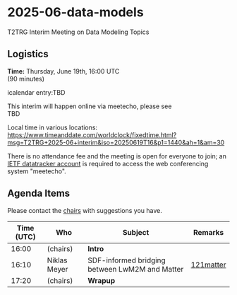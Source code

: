 # 2025-06-data-models

T2TRG Interim Meeting on Data Modeling Topics

## Logistics

**Time:** Thursday, June 19th, 16:00 UTC<br>
(90 minutes)

icalendar entry:TBD

This interim will happen online via meetecho, please see<br>
TBD

Local time in various locations:<br>
<https://www.timeanddate.com/worldclock/fixedtime.html?msg=T2TRG+2025-06+interim&iso=20250619T16&p1=1440&ah=1&am=30>

There is no attendance fee and the meeting is open for everyone to
join; an [IETF datatracker account](https://datatracker.ietf.org/) is
required to access the web conferencing system "meetecho".


## Agenda Items

Please contact the [chairs][] with suggestions you have.

| Time (UTC) | Who             | Subject                                                                           | Remarks           |
|------------|-----------------|-----------------------------------------------------------------------------------|-------------------|
|      16:00 | (chairs)        | **Intro**                                                                         |                   |
|      16:10 | Niklas Meyer    | SDF-informed bridging between LwM2M and Matter                                    | [121matter][]     |
|      17:20 | (chairs)        | **Wrapup**                                                                        |                   |

[augmenting]: https://www.rfc-editor.org/rfc/rfc7950#section-4.2.8
[sdfRef]: https://www.ietf.org/archive/id/draft-ietf-asdf-sdf-18.html#name-sdfref
[mapping]: https://www.ietf.org/archive/id/draft-bormann-asdf-sdf-mapping-05.html
[nipc]: https://www.ietf.org/archive/id/draft-ietf-asdf-nipc-03.html
[121matter]: https://datatracker.ietf.org/meeting/121/materials/slides-121-t2trg-converting-interaction-models-between-sdf-and-matter-00
[121senml]: https://datatracker.ietf.org/meeting/121/materials/slides-121-t2trg-sharing-data-models-between-senml-and-coreconf-slides-only-00 
[draft-senml]: https://datatracker.ietf.org/doc/draft-gudi-t2trg-senml-as-coreconf/
[chairs]: mailto:t2trg-chairs@irtf.org

